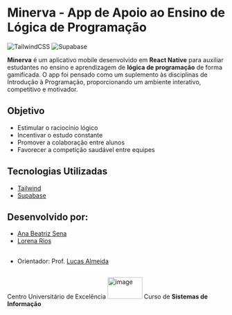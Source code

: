 # Minerva - App de Apoio ao Ensino de Lógica de Programação
 ![TailwindCSS](https://img.shields.io/badge/tailwindcss-%2338B2AC.svg?style=for-the-badge&logo=tailwind-css&logoColor=white) ![Supabase](https://img.shields.io/badge/Supabase-3ECF8E?style=for-the-badge&logo=supabase&logoColor=white)

**Minerva** é um aplicativo mobile desenvolvido em **React Native** para auxiliar estudantes no ensino e aprendizagem de **lógica de programação** de forma gamificada.
O app foi pensado como um suplemento às disciplinas de Introdução à Programação, proporcionando um ambiente interativo, competitivo e motivador.

## Objetivo
- Estimular o raciocínio lógico
- Incentivar o estudo constante
- Promover a colaboração entre alunos
- Favorecer a competição saudável entre equipes

## Tecnologias Utilizadas
- [Tailwind](https://reactnative.dev/)
- [Supabase](https://supabase.com/)

## Desenvolvido por:
- [Ana Beatriz Sena](https://github.com/anabeazs)
- [Lorena Rios](https://github.com/Lorena-Rios)
  
##
- Orientador: Prof. [Lucas Almeida](https://github.com/lasilva)
##
Centro Universitário de Excelência <img width="80" height="50" alt="image" src="https://github.com/user-attachments/assets/e96964c7-216e-4d68-bdec-4fb1305cb8e5"/>
Curso de **Sistemas de Informação**